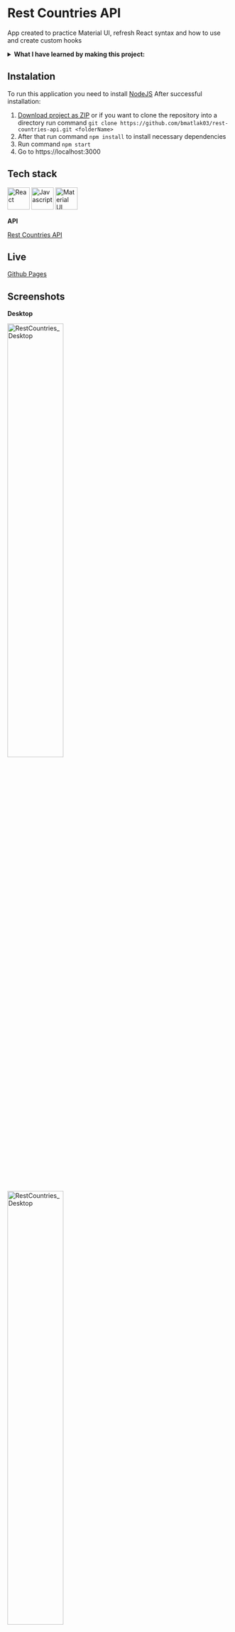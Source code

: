 # Rest Countries API 

App created to practice Material UI, refresh React syntax and how to use and create custom hooks

<details>
 <summary><b>What I have learned by making this project:</b></summary>
<br>
 
What I have learned:
 - Basics of [Material UI](https://mui.com/)
 - Creating custom hooks
 - Consolidate knowledge of React
 - Consolidate knowledge [React Router v5](https://reactrouter.com/)
 - Other ways how to fetch data [(axios)](https://github.com/axios/axios)
</details>

## Instalation

To run this application you need to install [NodeJS](https://nodejs.org)
After successful installation:

1. [Download project as ZIP](https://github.com/bmatlak03/rest-countries-api/archive/refs/heads/master.zip) or if you want to clone the repository into a directory run command `git clone https://github.com/bmatlak03/rest-countries-api.git <folderName> `
2. After that run command `npm install` to install necessary dependencies
3. Run command `npm start`
4. Go to https://localhost:3000

## Tech stack

<a href="https://reactjs.org/" title="React"><img src="https://github.com/get-icon/geticon/raw/master/icons/react.svg" alt="React" width="50px" height="50px"></a> <a href="https://developer.mozilla.org/pl/docs/Web/JavaScript" title="Javascript"><img src="https://github.com/get-icon/geticon/blob/master/icons/javascript.svg" alt="Javascript" width="50px" height="50px"></a> <a href="https://material-ui.com/" title="Material UI"><img src="https://github.com/get-icon/geticon/raw/master/icons/material-ui.svg" alt="Material UI" width="50px" height="50px"></a>

**API**

[Rest Countries API](https://restcountries.com/v2/all)

## Live

[Github Pages](https://bmatlak03.github.io/rest-countries-api/)


## Screenshots

**Desktop**

<img src="https://img001.prntscr.com/file/img001/u_OJIXrXSDa74A2kSjJrLQ.png" alt="RestCountries_Desktop" width="50%"> <img src="https://img001.prntscr.com/file/img001/0JGFz9miSSuGgdo0dyE1EQ.png" alt="RestCountries_Desktop" width="50%">

**Mobile**

<img src="https://img001.prntscr.com/file/img001/3m1lmakwT2CuAhcb4cUfVw.png" alt="RestCountries_Mobile" width="25%"> <img src="https://img001.prntscr.com/file/img001/1z6MUr0PQgiRgY4Q1cK-DQ.png" alt="InvoiceApp_Mobile" width="25%"> 

## Inspiration

My inspiration was one of challange on [Frontend Mentor](https://www.frontendmentor.io/) [Rest Countries API](https://www.frontendmentor.io/challenges/rest-countries-api-with-color-theme-switcher-5cacc469fec04111f7b848ca)
